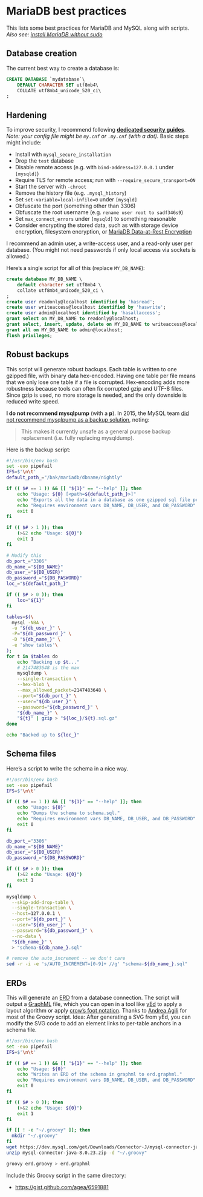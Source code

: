 # MariaDB best practices

This lists some best practices for MariaDB and MySQL along with scripts.
_Also see: [install MariaDB without sudo](mariadb-local-install.md)_

## Database creation

The current best way to create a database is:

```sql
CREATE DATABASE `mydatabase`\
    DEFAULT CHARACTER SET utf8mb4\
    COLLATE utf8mb4_unicode_520_ci\
;
```

## Hardening

To improve security, I recommend following **[dedicated security guides](https://www.google.com/search?q=mysql+security+best+practices)**.
_Note: your config file might be `my.cnf` or `.my.cnf` (with a dot)._
Basic steps might include:

- Install with `mysql_secure_installation`
- Drop the `test` database
- Disable remote access (e.g. with `bind-address=127.0.0.1` under `[mysqld]`)
- Require TLS for remote access; run with `--require_secure_transport=ON`
- Start the server with `-chroot`
- Remove the history file (e.g. `.mysql_history`)
- Set `set-variable=local-infile=0` under `[mysqld]`
- Obfuscate the port (something other than 3306)
- Obfuscate the root username (e.g. `rename user root to sadf346s9`)
- Set `max_connect_errors` under `[mysqld]` to something reasonable
- Consider encrypting the stored data, such as with storage device encryption,
  filesystem encryption, or [MariaDB Data-at-Rest Encryption](https://mariadb.com/kb/en/data-at-rest-encryption-overview/)

I recommend an admin user, a write-access user, and a read-only user per database.
(You might not need passwords if only local access via sockets is allowed.)

Here’s a single script for all of this (replace `MY_DB_NAME`):

```sql
create database MY_DB_NAME \
    default character set utf8mb4 \
    collate utf8mb4_unicode_520_ci \
;
create user readonly@localhost identified by 'hasread';
create user writeaccess@localhost identified by 'haswrite';
create user admin@localhost identified by 'hasallaccess';
grant select on MY_DB_NAME to readonly@localhost;
grant select, insert, update, delete on MY_DB_NAME to writeaccess@localhost;
grant all on MY_DB_NAME to admin@localhost;
flush privileges;
```

## Robust backups

This script will generate robust backups.
Each table is written to one gzipped file, with binary data hex-encoded.
Having one table per file means that we only lose one table if a file is corrupted.
Hex-encoding adds more robustness because tools can often fix corrupted gzip and UTF-8 files.
Since gzip is used, no more storage is needed, and the only downside is reduced write speed.

**I do not recommend mysqlpump** (with a **p**).
In 2015, the MySQL team
[did not recommend mysqlpump as a backup solution](http://mysqlserverteam.com/introducing-mysqlpump/), noting:

> This makes it currently unsafe as a general purpose backup replacement (i.e. fully replacing mysqldump).

Here is the backup script:

```bash
#!/usr/bin/env bash
set -euo pipefail
IFS=$'\n\t'
default_path_="/bak/mariadb/dbname/nightly"

if (( $# == 1 )) && [[ "${1}" == "--help" ]]; then
	echo "Usage: ${0} [<path=${default_path_}>]"
	echo "Exports all the data in a database as one gzipped sql file per table."
	echo "Requires environment vars DB_NAME, DB_USER, and DB_PASSWORD"
	exit 0
fi

if (( $# > 1 )); then
	(>&2 echo "Usage: ${0}")
	exit 1
fi

# Modify this
db_port_="3306"
db_name_="${DB_NAME}"
db_user_="${DB_USER}"
db_password_="${DB_PASWORD}"
loc_="${default_path_}"

if (( $# > 0 )); then
	loc="${1}"
fi

tables=$(\
  mysql -NBA \
  -u "${db_user_}" \
  -P="${db_password_}" \
  -D "${db_name_}" \
  -e 'show tables'\
);
for t in $tables do
	echo "Backing up $t..."
	# 2147483648 is the max
	mysqldump \
    --single-transaction \
    --hex-blob \
    --max_allowed_packet=2147483648 \
    --port="${db_port_}" \
    --user="${db_user_}" \
    --password="${db_password_}" \
    "${db_name_}" \
    "${t}" | gzip > "${loc_}/${t}.sql.gz"
done

echo "Backed up to ${loc_}"
```

## Schema files

Here’s a script to write the schema in a nice way.

```bash
#!/usr/bin/env bash
set -euo pipefail
IFS=$'\n\t'

if (( $# == 1 )) && [[ "${1}" == "--help" ]]; then
	echo "Usage: ${0}"
	echo "Dumps the schema to schema.sql."
	echo "Requires environment vars DB_NAME, DB_USER, and DB_PASSWORD"
	exit 0
fi

db_port_="3306"
db_name_="${DB_NAME}"
db_user_="${DB_USER}"
db_password_="${DB_PASSWORD}"

if (( $# > 0 )); then
	(>&2 echo "Usage: ${0}")
	exit 1
fi

mysqldump \
  --skip-add-drop-table \
  --single-transaction \
  --host=127.0.0.1 \
  --port="${db_port_}" \
  --user="${db_user_}" \
  --password="${db_password_}" \
  --no-data \
  "${db_name_}" \
  > "schema-${db_name_}.sql"

# remove the auto_increment -- we don't care
sed -r -i -e 's/AUTO_INCREMENT=[0-9]+ //g' "schema-${db_name_}.sql"
```

## ERDs

This will generate an [ERD](https://en.wikipedia.org/wiki/Entity%E2%80%93relationship_model)
from a database connection. The script will output a
[GraphML](https://en.wikipedia.org/wiki/GraphML) file, which you can open in a tool
like [yEd](https://www.yworks.com/products/yed) to apply a layout algorithm or apply
[crow’s foot notation](https://en.wikipedia.org/wiki/Entity%E2%80%93relationship_model#Crow's_foot_notation).
Thanks to [Andrea Agili](https://gist.github.com/agea) for most of the Groovy script.
Idea: After generating a SVG from yEd, you can modify the SVG code to add an
[<a> element](https://developer.mozilla.org/en-US/docs/Web/SVG/Element/a) links to per-table anchors in
a schema file.

```bash
#!/usr/bin/env bash
set -euo pipefail
IFS=$'\n\t'

if (( $# == 1 )) && [[ "${1}" == "--help" ]]; then
	echo "Usage: ${0}"
	echo "Writes an ERD of the schema in graphml to erd.graphml."
	echo "Requires environment vars DB_NAME, DB_USER, and DB_PASSWORD"
	exit 0
fi

if (( $# > 0 )); then
	(>&2 echo "Usage: ${0}")
	exit 1
fi

if [[ ! -e "~/.groovy" ]]; then
  mkdir "~/.groovy"
fi
wget https://dev.mysql.com/get/Downloads/Connector-J/mysql-connector-java-8.0.23.zip
unzip mysql-connector-java-8.0.23.zip -d "~/.groovy"

groovy erd.groovy > erd.graphml
```

Include this Groovy script in the same directory:
- https://gist.github.com/agea/6591881

